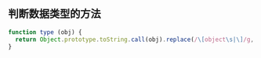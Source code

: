 ## 判断数据类型的方法

```js
function type (obj) {
  return Object.prototype.toString.call(obj).replace(/\[object\s|\]/g, '')
}
```
